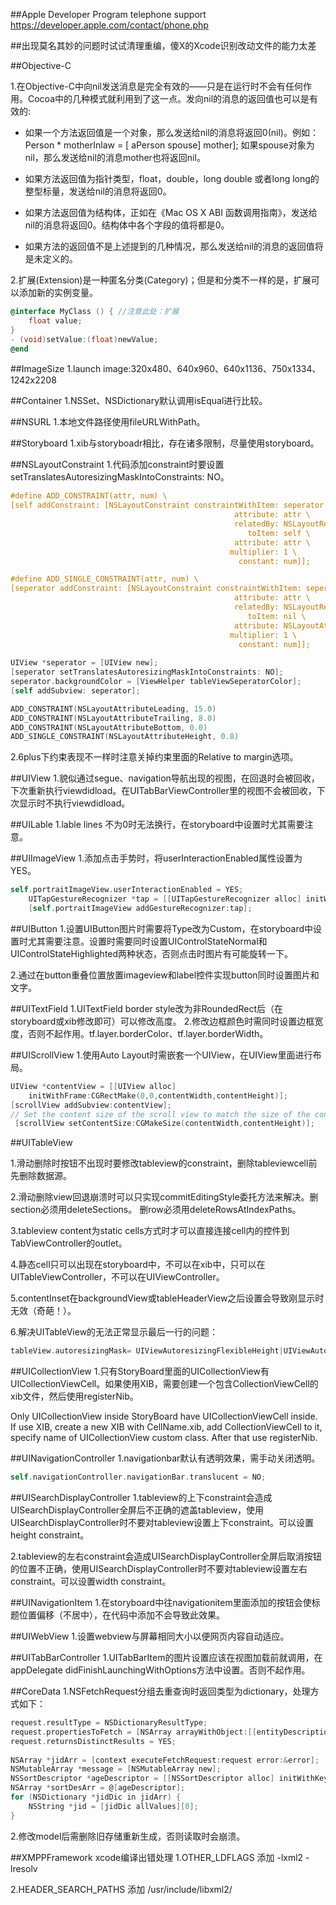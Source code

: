 ##Apple Developer Program telephone support
https://developer.apple.com/contact/phone.php

##出现莫名其妙的问题时试试清理重编，傻X的Xcode识别改动文件的能力太差

##Objective-C

1.在Objective-C中向nil发送消息是完全有效的——只是在运行时不会有任何作用。Cocoa中的几种模式就利用到了这一点。发向nil的消息的返回值也可以是有效的:

 * 如果一个方法返回值是一个对象，那么发送给nil的消息将返回0(nil)。例如：Person * motherInlaw = [ aPerson spouse] mother]; 如果spouse对象为nil，那么发送给nil的消息mother也将返回nil。

 * 如果方法返回值为指针类型，float，double，long double 或者long long的整型标量，发送给nil的消息将返回0。

 * 如果方法返回值为结构体，正如在《Mac OS X ABI 函数调用指南》，发送给nil的消息将返回0。结构体中各个字段的值将都是0。

 * 如果方法的返回值不是上述提到的几种情况，那么发送给nil的消息的返回值将是未定义的。


2.扩展(Extension)是一种匿名分类(Category)；但是和分类不一样的是，扩展可以添加新的实例变量。

```objectivec
@interface MyClass () { //注意此处：扩展  
    float value;  
}  
- (void)setValue:(float)newValue;  
@end
```
##ImageSize
1.launch image:320x480、640x960、640x1136、750x1334、1242x2208

##Container
1.NSSet、NSDictionary默认调用isEqual进行比较。

##NSURL
1.本地文件路径使用fileURLWithPath。

##Storyboard
1.xib与storyboadr相比，存在诸多限制，尽量使用storyboard。

##NSLayoutConstraint
1.代码添加constraint时要设置setTranslatesAutoresizingMaskIntoConstraints: NO。

```objectivec
#define ADD_CONSTRAINT(attr, num) \
[self addConstraint: [NSLayoutConstraint constraintWithItem: seperator \
                                                  attribute: attr \
                                                  relatedBy: NSLayoutRelationEqual \
                                                     toItem: self \
                                                  attribute: attr \
                                                 multiplier: 1 \
                                                   constant: num]];

#define ADD_SINGLE_CONSTRAINT(attr, num) \
[seperator addConstraint: [NSLayoutConstraint constraintWithItem: seperator \
                                                  attribute: attr \
                                                  relatedBy: NSLayoutRelationEqual \
                                                     toItem: nil \
                                                  attribute: NSLayoutAttributeNotAnAttribute \
                                                 multiplier: 1 \
                                                   constant: num]];
                                                   
UIView *seperator = [UIView new];
[seperator setTranslatesAutoresizingMaskIntoConstraints: NO];
seperator.backgroundColor = [ViewHelper tableViewSeperatorColor];
[self addSubview: seperator];

ADD_CONSTRAINT(NSLayoutAttributeLeading, 15.0)
ADD_CONSTRAINT(NSLayoutAttributeTrailing, 8.0)
ADD_CONSTRAINT(NSLayoutAttributeBottom, 0.0)
ADD_SINGLE_CONSTRAINT(NSLayoutAttributeHeight, 0.8)
```

2.6plus下约束表现不一样时注意关掉约束里面的Relative to margin选项。

##UIView
1.貌似通过segue、navigation导航出现的视图，在回退时会被回收，下次重新执行viewdidload。在UITabBarViewController里的视图不会被回收，下次显示时不执行viewdidload。

##UILable
1.lable lines 不为0时无法换行，在storyboard中设置时尤其需要注意。

##UIImageView
1.添加点击手势时，将userInteractionEnabled属性设置为YES。

```objectivec
self.portraitImageView.userInteractionEnabled = YES;
    UITapGestureRecognizer *tap = [[UITapGestureRecognizer alloc] initWithTarget:self action:@selector(tapPortrait)];
    [self.portraitImageView addGestureRecognizer:tap];
```

##UIButton
1.设置UIButton图片时需要将Type改为Custom，在storyboard中设置时尤其需要注意。设置时需要同时设置UIControlStateNormal和UIControlStateHighlighted两种状态，否则点击时图片有可能旋转一下。

2.通过在button重叠位置放置imageview和label控件实现button同时设置图片和文字。

##UITextField
1.UITextField border style改为非RoundedRect后（在storyboard或xib修改即可）可以修改高度。
2.修改边框颜色时需同时设置边框宽度，否则不起作用。tf.layer.borderColor、tf.layer.borderWidth。

##UIScrollView
1.使用Auto Layout时需嵌套一个UIView，在UIView里面进行布局。

```objectivec
UIView *contentView = [[UIView alloc]
    initWithFrame:CGRectMake(0,0,contentWidth,contentHeight)];
[scrollView addSubview:contentView];
// Set the content size of the scroll view to match the size of the content view:
 [scrollView setContentSize:CGMakeSize(contentWidth,contentHeight)];
```

##UITableView

1.滑动删除时按钮不出现时要修改tableview的constraint，删除tableviewcell前先删除数据源。

2.滑动删除view回退崩溃时可以只实现commitEditingStyle委托方法来解决。删section必须用deleteSections。 删row必须用deleteRowsAtIndexPaths。

3.tableview content为static cells方式时才可以直接连接cell内的控件到TabViewController的outlet。

4.静态cell只可以出现在storyboard中，不可以在xib中，只可以在UITableViewController，不可以在UIViewController。

5.contentInset在backgroundView或tableHeaderView之后设置会导致刚显示时无效（奇葩！）。

6.解决UITableView的无法正常显示最后一行的问题：
```objectivec
tableView.autoresizingMask= UIViewAutoresizingFlexibleHeight|UIViewAutoresizingFlexibleWidth;
```
##UICollectionView
1.只有StoryBoard里面的UICollectionView有UICollectionViewCell。如果使用XIB，需要创建一个包含CollectionViewCell的xib文件，然后使用registerNib。

Only UICollectionView inside StoryBoard have UICollectionViewCell inside. If use XIB, create a new XIB with CellName.xib, add CollectionViewCell to it, specify name of UICollectionView custom class. After that use registerNib.

##UINavigationController
1.navigationbar默认有透明效果，需手动关闭透明。
```objectivec
self.navigationController.navigationBar.translucent = NO;
```

##UISearchDisplayController
1.tableview的上下constraint会造成UISearchDisplayController全屏后不正确的遮盖tableview，使用UISearchDisplayController时不要对tableview设置上下constraint。可以设置height constraint。

2.tableview的左右constraint会造成UISearchDisplayController全屏后取消按钮的位置不正确，使用UISearchDisplayController时不要对tableview设置左右constraint。可以设置width constraint。

##UINavigationItem
1.在storyboard中往navigationitem里面添加的按钮会使标题位置偏移（不居中），在代码中添加不会导致此效果。

##UIWebView
1.设置webview与屏幕相同大小以便网页内容自动适应。

##UITabBarController
1.UITabBarItem的图片设置应该在视图加载前就调用，在appDelegate didFinishLaunchingWithOptions方法中设置。否则不起作用。

##CoreData
1.NSFetchRequest分组去重查询时返回类型为dictionary，处理方式如下：

```objectivec
request.resultType = NSDictionaryResultType;
request.propertiesToFetch = [NSArray arrayWithObject:[[entityDescription propertiesByName] objectForKey: @"bareJidStr"]];
request.returnsDistinctResults = YES;
	
NSArray *jidArr = [context executeFetchRequest:request error:&error];
NSMutableArray *message = [NSMutableArray new];
NSSortDescriptor *ageDescriptor = [[NSSortDescriptor alloc] initWithKey:@"timestamp" 	ascending:NO];
NSArray *sortDesArr = @[ageDescriptor];
for (NSDictionary *jidDic in jidArr) {
    NSString *jid = [jidDic allValues][0];
}
```

2.修改model后需删除旧存储重新生成，否则读取时会崩溃。

##XMPPFramework xcode编译出错处理
1.OTHER_LDFLAGS 添加 -lxml2 -lresolv

2.HEADER_SEARCH_PATHS 添加 /usr/include/libxml2/
